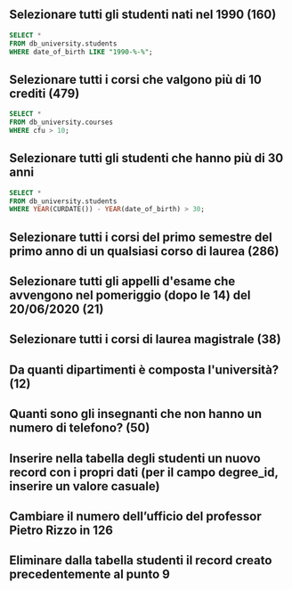## Selezionare tutti gli studenti nati nel 1990 (160)

```sql
SELECT *
FROM db_university.students
WHERE date_of_birth LIKE "1990-%-%";
```

## Selezionare tutti i corsi che valgono più di 10 crediti (479)

```sql
SELECT *
FROM db_university.courses
WHERE cfu > 10;
```

## Selezionare tutti gli studenti che hanno più di 30 anni

```sql
SELECT *
FROM db_university.students
WHERE YEAR(CURDATE()) - YEAR(date_of_birth) > 30;
```

## Selezionare tutti i corsi del primo semestre del primo anno di un qualsiasi corso di laurea (286)

## Selezionare tutti gli appelli d'esame che avvengono nel pomeriggio (dopo le 14) del 20/06/2020 (21)

## Selezionare tutti i corsi di laurea magistrale (38)

## Da quanti dipartimenti è composta l'università? (12)

## Quanti sono gli insegnanti che non hanno un numero di telefono? (50)

## Inserire nella tabella degli studenti un nuovo record con i propri dati (per il campo degree_id, inserire un valore casuale)

## Cambiare il numero dell’ufficio del professor Pietro Rizzo in 126

## Eliminare dalla tabella studenti il record creato precedentemente al punto 9
